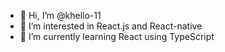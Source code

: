 - 👋 Hi, I’m @khello-11
- 👀 I’m interested in React.js and React-native 
- 🌱 I’m currently learning React using TypeScript


<!---
khello-11/khello-11 is a ✨ special ✨ repository because its `README.md` (this file) appears on your GitHub profile.
You can click the Preview link to take a look at your changes.
--->
